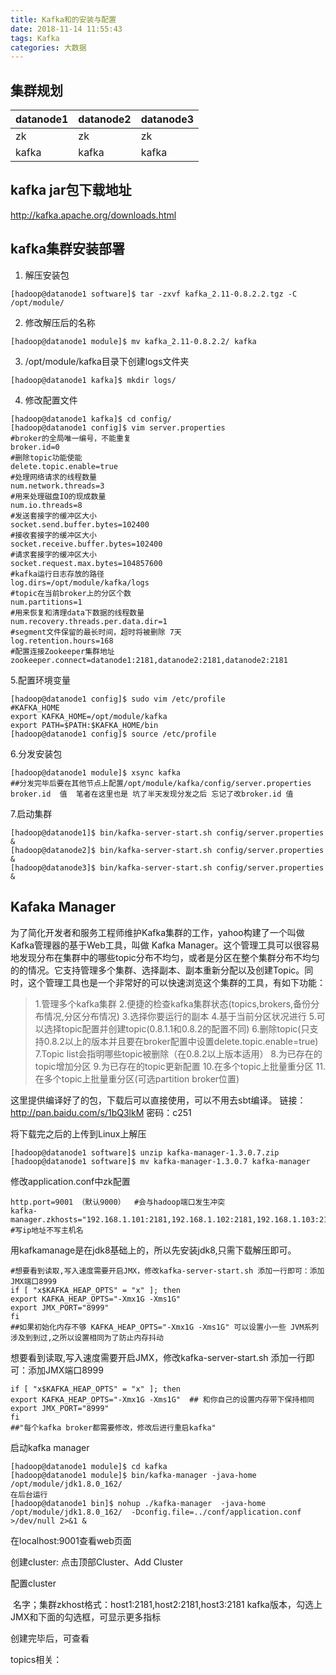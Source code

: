 ```yaml
---
title: Kafka和的安装与配置 
date: 2018-11-14 11:55:43
tags: Kafka
categories: 大数据
---
```


## 集群规划

| datanode1 | datanode2 | datanode3 |
| --------- | --------- | --------- |
| zk        | zk        | zk        |
| kafka     | kafka     | kafka     |



## kafka jar包下载地址

<http://kafka.apache.org/downloads.html>

## kafka集群安装部署 

1.  解压安装包  

```shell
[hadoop@datanode1 software]$ tar -zxvf kafka_2.11-0.8.2.2.tgz -C /opt/module/
```

2. 修改解压后的名称

```shell
[hadoop@datanode1 module]$ mv kafka_2.11-0.8.2.2/ kafka
```

3. /opt/module/kafka目录下创建logs文件夹

```shell
[hadoop@datanode1 kafka]$ mkdir logs/
```

4. 修改配置文件

```shell
[hadoop@datanode1 kafka]$ cd config/
[hadoop@datanode1 config]$ vim server.properties
#broker的全局唯一编号，不能重复
broker.id=0
#删除topic功能使能
delete.topic.enable=true
#处理网络请求的线程数量
num.network.threads=3
#用来处理磁盘IO的现成数量
num.io.threads=8
#发送套接字的缓冲区大小
socket.send.buffer.bytes=102400
#接收套接字的缓冲区大小
socket.receive.buffer.bytes=102400
#请求套接字的缓冲区大小
socket.request.max.bytes=104857600
#kafka运行日志存放的路径	
log.dirs=/opt/module/kafka/logs
#topic在当前broker上的分区个数
num.partitions=1
#用来恢复和清理data下数据的线程数量
num.recovery.threads.per.data.dir=1
#segment文件保留的最长时间，超时将被删除 7天
log.retention.hours=168
#配置连接Zookeeper集群地址
zookeeper.connect=datanode1:2181,datanode2:2181,datanode2:2181

```

 5.配置环境变量

```shell
[hadoop@datanode1 config]$ sudo vim /etc/profile
#KAFKA_HOME
export KAFKA_HOME=/opt/module/kafka
export PATH=$PATH:$KAFKA_HOME/bin
[hadoop@datanode1 config]$ source /etc/profile
```

6.分发安装包

```shell
[hadoop@datanode1 module]$ xsync kafka
##分发完毕后要在其他节点上配置/opt/module/kafka/config/server.properties broker.id  值  笔者在这里也是 坑了半天发现分发之后 忘记了改broker.id 值
```

7.启动集群

````shell
[hadoop@datanode1]$ bin/kafka-server-start.sh config/server.properties &
[hadoop@datanode2]$ bin/kafka-server-start.sh config/server.properties &
[hadoop@datanode3]$ bin/kafka-server-start.sh config/server.properties &
````



## Kafaka  Manager

为了简化开发者和服务工程师维护Kafka集群的工作，yahoo构建了一个叫做Kafka管理器的基于Web工具，叫做 Kafka Manager。这个管理工具可以很容易地发现分布在集群中的哪些topic分布不均匀，或者是分区在整个集群分布不均匀的的情况。它支持管理多个集群、选择副本、副本重新分配以及创建Topic。同时，这个管理工具也是一个非常好的可以快速浏览这个集群的工具，有如下功能：

> 1.管理多个kafka集群
> 2.便捷的检查kafka集群状态(topics,brokers,备份分布情况,分区分布情况)
> 3.选择你要运行的副本
> 4.基于当前分区状况进行
> 5.可以选择topic配置并创建topic(0.8.1.1和0.8.2的配置不同)
> 6.删除topic(只支持0.8.2以上的版本并且要在broker配置中设置delete.topic.enable=true)
> 7.Topic list会指明哪些topic被删除（在0.8.2以上版本适用）
> 8.为已存在的topic增加分区
> 9.为已存在的topic更新配置
> 10.在多个topic上批量重分区
> 11.在多个topic上批量重分区(可选partition broker位置)

这里提供编译好了的包，下载后可以直接使用，可以不用去sbt编译。
链接：http://pan.baidu.com/s/1bQ3lkM 密码：c251

将下载完之后的上传到Linux上解压

```shell
[hadoop@datanode1 software]$ unzip kafka-manager-1.3.0.7.zip
[hadoop@datanode1 software]$ mv kafka-manager-1.3.0.7 kafka-manager 
```

修改application.conf中zk配置

```shell
http.port=9001 （默认9000）  #会与hadoop端口发生冲突
kafka-manager.zkhosts="192.168.1.101:2181,192.168.1.102:2181,192.168.1.103:2181" #写ip地址不写主机名
```

用kafkamanage是在jdk8基础上的，所以先安装jdk8,只需下载解压即可。

```shell
#想要看到读取,写入速度需要开启JMX，修改kafka-server-start.sh 添加一行即可：添加JMX端口8999
if [ "x$KAFKA_HEAP_OPTS" = "x" ]; then 
export KAFKA_HEAP_OPTS="-Xmx1G -Xms1G" 
export JMX_PORT="8999" 
fi
##如果初始化内存不够 KAFKA_HEAP_OPTS="-Xmx1G -Xms1G" 可以设置小一些 JVM系列涉及到到过,之所以设置相同为了防止内存抖动
```

 想要看到读取,写入速度需要开启JMX，修改kafka-server-start.sh 添加一行即可：添加JMX端口8999

```shell
if [ "x$KAFKA_HEAP_OPTS" = "x" ]; then
export KAFKA_HEAP_OPTS="-Xmx1G -Xms1G"  ## 和你自己的设置内存带下保持相同
export JMX_PORT="8999" 
fi
##"每个kafka broker都需要修改，修改后进行重启kafka"
```

启动kafka manager

```shell
[hadoop@datanode1 module]$ cd kafka
[hadoop@datanode1 module]$ bin/kafka-manager -java-home /opt/module/jdk1.8.0_162/
在后台运行 
[hadoop@datanode1 bin]$ nohup ./kafka-manager  -java-home /opt/module/jdk1.8.0_162/  -Dconfig.file=../conf/application.conf >/dev/null 2>&1 &
```

在localhost:9001查看web页面

创建cluster: 点击顶部Cluster、Add Cluster





配置cluster





​			名字；集群zkhost格式：host1:2181,host2:2181,host3:2181
​			  kafka版本，勾选上JMX和下面的勾选框，可显示更多指标

创建完毕后，可查看



topics相关：



